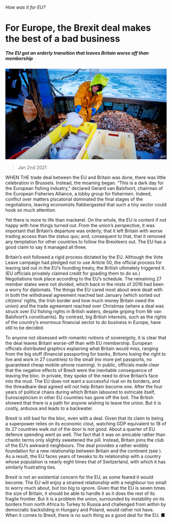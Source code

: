###### How was it for EU?

# For Europe, the Brexit deal makes the best of a bad business 

##### The EU got an orderly transition that leaves Britain worse off than membership 

![image](images/20210102_EUP002_0.jpg) 

> Jan 2nd 2021 


WHEN THE trade deal between the EU and Britain was done, there was little celebration in Brussels. Instead, the moaning began. “This is a dark day for the European fishing industry,” declared Gerard van Balsfoort, chairman of the European Fisheries Alliance, a lobby group for fishermen. Indeed, conflict over matters piscatorial dominated the final stages of the negotiations, leaving economists flabbergasted that such a tiny sector could hook so much attention.


Yet there is more to life than mackerel. On the whole, the EU is content if not happy with how things turned out. From the union’s perspective, it was important that Britain’s departure was orderly; that it left Britain with worse trading access than the status quo; and, consequent to that, that it removed any temptation for other countries to follow the Brexiteers out. The EU has a good claim to say it managed all three.



Britain’s exit followed a rigid process dictated by the EU. Although the Vote Leave campaign had pledged not to use Article 50, the official process for leaving laid out in the EU’s founding treaty, the British ultimately triggered it. (EU officials privately claimed credit for goading them to do so.) Negotiations took place according to the EU’s schedule. The remaining 27 member states were not divided, which back in the mists of 2016 had been a worry for diplomats. The things the EU cared most about were dealt with in both the withdrawal agreement reached last January (which sorted out citizens’ rights, the Irish border and how much money Britain owed the union) and the trade agreement reached over Christmas (where a deal was struck over EU fishing rights in British waters, despite griping from Mr van Balsfoort’s constituents). By contrast, big British interests, such as the rights of the country’s enormous financial sector to do business in Europe, have still to be decided.


To anyone not obsessed with romantic notions of sovereignty, it is clear that the deal leaves Britain worse-off than with EU membership. European officials distributed graphics explaining what Britain would miss, ranging from the big stuff (financial passporting for banks, Britons losing the right to live and work in 27 countries) to the small (no more pet passports, no guaranteed cheap mobile-phone roaming). In public, officials made clear that the negative effects of Brexit were the inevitable consequence of leaving the bloc. In private, they spoke of the need to drive Britain’s face into the mud. The EU does not want a successful rival on its borders, and the threadbare deal agreed will not help Britain become one. After the four years of political chaos during which Britain laboured to extricate itself, Euroscepticism in other EU countries has gone off the boil. The British showed that there is a path for anyone wishing to leave the union. But it is costly, arduous and leads to a backwater.


Brexit is still bad for the bloc, even with a deal. Given that its claim to being a superpower relies on its economic clout, watching GDP equivalent to 18 of its 27 countries walk out of the door is not good. About a quarter of EU defence spending went as well. The fact that it was on amicable rather than chaotic terms only slightly sweetened the pill. Instead, Britain joins the club of the EU’s awkward neighbours. The deal provides a rather wobbly foundation for a new relationship between Britain and the continent (see ). As a result, the EU faces years of tweaks to its relationship with a country whose population is nearly eight times that of Switzerland, with which it has similarly frustrating ties.


Brexit is not an existential concern for the EU, as some feared it would become. The EU will enjoy a strained relationship with a neighbour too small to worry much about, but too big to ignore. Given that the EU is seven times the size of Britain, it should be able to handle it as it does the rest of its fragile frontier. But it is a problem the union, surrounded by instability on its borders from north Africa to Turkey to Russia and challenged from within by democratic backsliding in Hungary and Poland, would rather not have. When it comes to Brexit, there is no such thing as a good deal for the EU. ■

